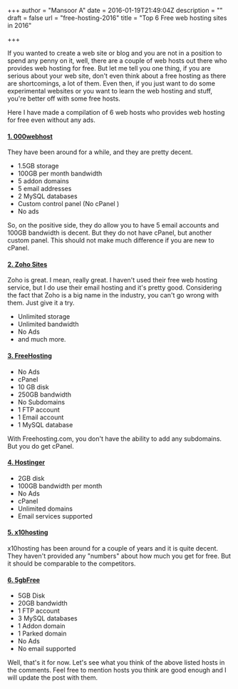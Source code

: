 +++
author = "Mansoor A"
date = 2016-01-19T21:49:04Z
description = ""
draft = false
url = "free-hosting-2016"
title = "Top 6 Free web hosting sites in 2016"

+++


If you wanted to create a web site or blog and you are not in a position to spend any penny on it, well, there are a couple of web hosts out there who provides web hosting for free. But let me tell you one thing, if you are serious about your web site, don't even think about a free hosting as there are shortcomings, a lot of them. Even then, if you just want to do some experimental websites or you want to learn the web hosting and stuff, you're better off with some free hosts.

Here I have made a compilation of 6 web hosts who provides web hosting for free even without any ads.

#### <a href="https://www.000webhost.com/" target="_blank">1. 000webhost</a>

They have been around for a while, and they are pretty decent.

  * 1.5GB storage
  * 100GB per month bandwidth
  * 5 addon domains
  * 5 email addresses
  * 2 MySQL databases
  * Custom control panel (No cPanel )
  * No ads

So, on the positive side, they do allow you to have 5 email accounts and 100GB bandwidth is decent. But they do not have cPanel, but another custom panel. This should not make much difference if you are new to cPanel.

#### <a href="https://www.zoho.com/sites/" target="_blank">2. Zoho Sites</a>

Zoho is great. I mean, really great. I haven't used their free web hosting service, but I do use their email hosting and it's pretty good. Considering the fact that Zoho is a big name in the industry, you can't go wrong with them. Just give it a try.

  * Unlimited storage
  * Unlimited bandwidth
  * No Ads
  * and much more.

#### <a href="https://www.freehosting.com/" target="_blank">3. FreeHosting</a>

  * No Ads
  * cPanel
  * 10 GB disk
  * 250GB bandwidth
  * No Subdomains
  * 1 FTP account
  * 1 Email account
  * 1 MySQL database

With Freehosting.com, you don't have the ability to add any subdomains. But you do get cPanel.

#### <a href="http://www.hostinger.in/" target="_blank">4. Hostinger</a>

  * 2GB disk
  * 100GB bandwidth per month
  * No Ads
  * cPanel
  * Unlimited domains
  * Email services supported

#### <a href="https://x10hosting.com/" target="_blank">5. x10hosting</a>

x10hosting has been around for a couple of years and it is quite decent. They haven't provided any "numbers" about how much you get for free. But it should be comparable to the competitors.

#### <a href="http://5gbfree.com/" target="_blank">6. 5gbFree</a>

  * 5GB Disk
  * 20GB bandwidth
  * 1 FTP account
  * 3 MySQL databases
  * 1 Addon domain
  * 1 Parked domain
  * No Ads
  * No email supported

 

Well, that's it for now. Let's see what you think of the above listed hosts in the comments. Feel free to mention hosts you think are good enough and I will update the post with them.

